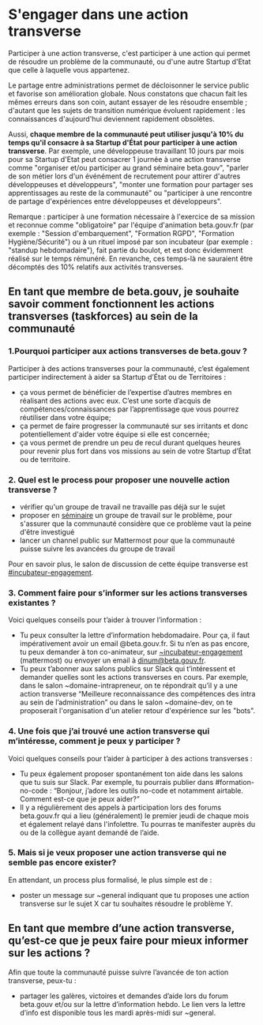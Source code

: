 # S'engager dans une action transverse

Participer à une action transverse, c'est participer à une action qui permet de résoudre un problème de la communauté, ou d'une autre Startup d'Etat que celle à laquelle vous appartenez.

Le partage entre administrations permet de décloisonner le service public et favorise son amélioration globale. Nous constatons que chacun fait les mêmes erreurs dans son coin, autant essayer de les résoudre ensemble ; d'autant que les sujets de transition numérique évoluent rapidement : les connaissances d'aujourd'hui deviennent rapidement obsolètes.

Aussi, **chaque membre de la communauté peut utiliser jusqu'à 10% du temps qu'il consacre à sa Startup d'État pour participer à une action transverse**. Par exemple, une développeuse travaillant 10 jours par mois pour sa Startup d'Etat peut consacrer 1 journée à une action transverse comme "organiser et/ou participer au grand séminaire beta.gouv", "parler de son métier lors d'un événément de recrutement pour attirer d'autres développeuses et développeurs", "monter une formation pour partager ses apprentissages au reste de la communauté" ou "participer à une rencontre de partage d'expériences entre développeuses et développeurs".

Remarque : participer à une formation nécessaire à l'exercice de sa mission et reconnue comme "obligatoire" par l'équipe d'animation beta.gouv.fr (par exemple : "Session d'embarquement", "Formation RGPD", "Formation Hygiène/Sécurité") ou à un rituel imposé par son incubateur (par exemple : "standup hebdomadaire"), fait partie du boulot, et est donc évidemment réalisé sur le temps rémunéré. En revanche, ces temps-là ne sauraient être décomptés des 10% relatifs aux activités transverses.

## En tant que membre de beta.gouv, je souhaite savoir comment fonctionnent les actions transverses (taskforces) au sein de la communauté <a href="#en-tant-que-membre-de-beta-souhaitant-savoir-comment-fonctionne-les-actions-transverses" id="en-tant-que-membre-de-beta-souhaitant-savoir-comment-fonctionne-les-actions-transverses"></a>

### 1.Pourquoi participer aux actions transverses de beta.gouv ? <a href="#1-est-ce-que-jai-le-droit-de-proposer-ou-de-participer-aux-actions-transverses-de-betagouv" id="1-est-ce-que-jai-le-droit-de-proposer-ou-de-participer-aux-actions-transverses-de-betagouv"></a>

Participer à des actions transverses pour la communauté, c’est également participer indirectement à aider sa Startup d’État ou de Territoires :

* ça vous permet de bénéficier de l’expertise d’autres membres en réalisant des actions avec eux. C’est une sorte d’acquis de compétences/connaissances par l’apprentissage que vous pourrez réutiliser dans votre équipe;
* ça permet de faire progresser la communauté sur ses irritants et donc potentiellement d'aider votre équipe si elle est concernée;
* ça vous permet de prendre un peu de recul durant quelques heures pour revenir plus fort dans vos missions au sein de votre Startup d’État ou de territoire.

### 2. Quel est le process pour proposer une nouvelle action transverse ? <a href="#2-quel-est-le-process" id="2-quel-est-le-process"></a>

* vérifier qu'un groupe de travail ne travaille pas déjà sur le sujet
* proposer en [séminaire](https://doc.incubateur.net/communaute/travailler-a-beta-gouv/actions-transverses/rituels/seminaire) un groupe de travail sur le problème, pour s'assurer que la communauté considère que ce problème vaut la peine d'être investigué
* lancer un channel public sur Mattermost pour que la communauté puisse suivre les avancées du groupe de travail

Pour en savoir plus, le salon de discussion de cette équipe transverse est [#incubateur-engagement](https://startups-detat.slack.com/archives/CUDHRRC1Z).

### 3. Comment faire pour s’informer sur les actions transverses existantes ? <a href="#3-comment-faire-pour-sinformer-sur-les-actions-transverses-existantes" id="3-comment-faire-pour-sinformer-sur-les-actions-transverses-existantes"></a>

Voici quelques conseils pour t’aider à trouver l’information :

* Tu peux consulter la lettre d’information hebdomadaire. Pour ça, il faut impérativement avoir un email @beta.gouv.fr. Si tu n’en as pas encore, tu peux demander à ton co-animateur, sur [\~incubateur-engagement](https://startups-detat.slack.com/archives/CUDHRRC1Z) (mattermost) ou envoyer un email à [dinum@beta.gouv.fr](mailto:dinum@beta.gouv.fr).
* Tu peux t’abonner aux salons publics sur Slack qui t’intéressent et demander quelles sont les actions transverses en cours. Par exemple, dans le salon \~domaine-intrapreneur, on te répondrait qu’il y a une action transverse “Meilleure reconnaissance des compétences des intra au sein de l’administration” ou dans le salon \~domaine-dev, on te proposerait l'organisation d'un atelier retour d'expérience sur les "bots".

### 4. Une fois que j’ai trouvé une action transverse qui m’intéresse, comment je peux y participer ? <a href="#4-une-fois-que-jai-trouve-une-action-transverse-qui-minteresse-comment-je-peux-y-participer" id="4-une-fois-que-jai-trouve-une-action-transverse-qui-minteresse-comment-je-peux-y-participer"></a>

Voici quelques conseils pour t’aider à participer à des actions transverses :

* Tu peux également proposer spontanément ton aide dans les salons que tu suis sur Slack. Par exemple, tu pourrais publier dans #formation-no-code : “Bonjour, j’adore les outils no-code et notamment airtable. Comment est-ce que je peux aider?”
* Il y a régulièrement des appels à participation lors des forums beta.gouv.fr qui a lieu (généralement) le premier jeudi de chaque mois et également relayé dans l'infolettre. Tu pourras te manifester auprès du ou de la collègue ayant demandé de l’aide.

### 5. Mais si je veux proposer une action transverse qui ne semble pas encore exister? <a href="#5-mais-si-je-veux-proposer-une-action-transverse-qui-ne-semble-pas-encore-exister" id="5-mais-si-je-veux-proposer-une-action-transverse-qui-ne-semble-pas-encore-exister"></a>

En attendant, un process plus formalisé, le plus simple est de :

* poster un message sur \~general indiquant que tu proposes une action transverse sur le sujet X car tu souhaites résoudre le problème Y.

## En tant que membre d’une action transverse, qu’est-ce que je peux faire pour mieux informer sur les actions ? <a href="#en-tant-que-membre-dune-action-transverse-quest-ce-que-je-peux-faire-pour-mieux-informer-sur-nos-act" id="en-tant-que-membre-dune-action-transverse-quest-ce-que-je-peux-faire-pour-mieux-informer-sur-nos-act"></a>

Afin que toute la communauté puisse suivre l’avancée de ton action transverse, peux-tu :

* partager les galères, victoires et demandes d’aide lors du forum beta.gouv et/ou sur la lettre d’information hebdo. Le lien vers la lettre d’info est disponible tous les mardi après-midi sur \~general.
